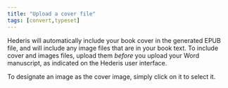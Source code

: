 ```yaml
---
title: "Upload a cover file"
tags: [convert,typeset]
---
```

 
<html><body><section data-type="chapter" class="hsecchapter" data-hederis-type="hsecchapter" id="upload-a-cover" data-pi-attrs="id: upload-a-cover; data-tags: convert,typeset;" role="doc-chapter" data-tags="convert,typeset" data-author-name=" " data-book-title=" " title="Upload a cover file"><p class="hblkp" data-hederis-type="hblkp" id="pjPPeCYVB">Hederis will automatically include your book cover in the generated EPUB file, and will include any image files that are in your book text. To include cover and images files, upload them <em data-hederis-type="hspanem" id="plQCnMjkb">before </em>you upload your Word manuscript, as indicated on the Hederis user interface.</p><p class="hblkp" data-hederis-type="hblkp" id="p0BOe4zC0">To designate an image as the cover image, simply click on it to select it.</p></section></body></html>
